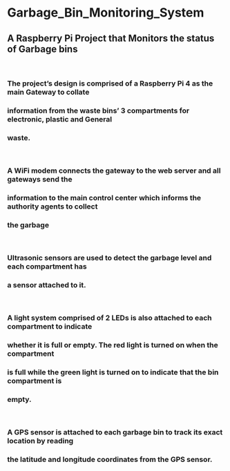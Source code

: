 # Garbage_Bin_Monitoring_System
## A Raspberry Pi Project that Monitors the status of Garbage bins
&nbsp;
&nbsp;
### The project’s design is comprised of a Raspberry Pi 4 as the main Gateway to collate
### information from the waste bins’ 3 compartments for electronic, plastic and General
### waste.
&nbsp;
### A WiFi modem connects the gateway to the web server and all gateways send the
### information to the main control center which informs the authority agents to collect
### the garbage
&nbsp;
### Ultrasonic sensors are used to detect the garbage level and each compartment has
### a sensor attached to it.
&nbsp;
### A light system comprised of 2 LEDs is also attached to each compartment to indicate
### whether it is full or empty. The red light is turned on when the compartment
### is full while the green light is turned on to indicate that the bin compartment is
### empty.
&nbsp;
### A GPS sensor is attached to each garbage bin to track its exact location by reading
### the latitude and longitude coordinates from the GPS sensor.
